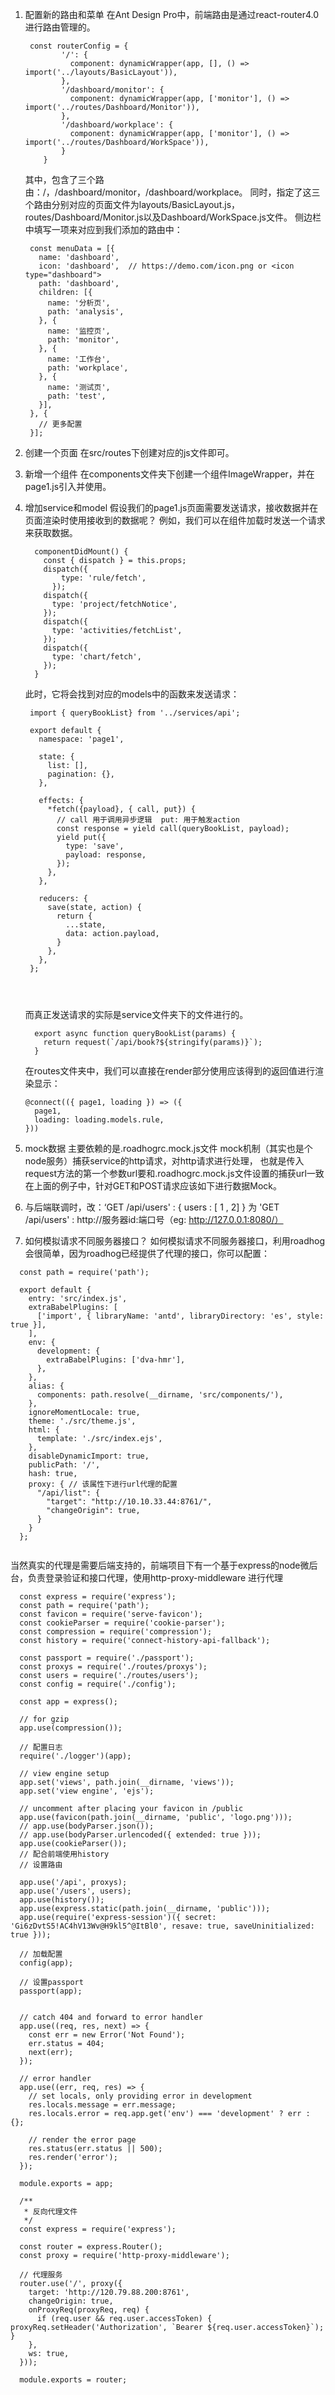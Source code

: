 1. 配置新的路由和菜单
   在Ant Design Pro中，前端路由是通过react-router4.0进行路由管理的。 
   
   ```
    const routerConfig = {
           '/': {
             component: dynamicWrapper(app, [], () => import('../layouts/BasicLayout')),
           },
           '/dashboard/monitor': {
             component: dynamicWrapper(app, ['monitor'], () => import('../routes/Dashboard/Monitor')),
           },
           '/dashboard/workplace': {
             component: dynamicWrapper(app, ['monitor'], () => import('../routes/Dashboard/WorkSpace')),
           }
       }
   ```
   其中，包含了三个路由：/，/dashboard/monitor，/dashboard/workplace。 
   同时，指定了这三个路由分别对应的页面文件为layouts/BasicLayout.js，routes/Dashboard/Monitor.js以及Dashboard/WorkSpace.js文件。
   侧边栏中填写一项来对应到我们添加的路由中：
   ```
    const menuData = [{
      name: 'dashboard',
      icon: 'dashboard',  // https://demo.com/icon.png or <icon type="dashboard">
      path: 'dashboard',
      children: [{
        name: '分析页',
        path: 'analysis',
      }, {
        name: '监控页',
        path: 'monitor',
      }, {
        name: '工作台',
        path: 'workplace',
      }, {
        name: '测试页',
        path: 'test',
      }],
    }, {
      // 更多配置
    }];
   ```
   
2. 创建一个页面  在src/routes下创建对应的js文件即可。 
3. 新增一个组件  在components文件夹下创建一个组件ImageWrapper，并在page1.js引入并使用。
4. 增加service和model
    假设我们的page1.js页面需要发送请求，接收数据并在页面渲染时使用接收到的数据呢？ 
    例如，我们可以在组件加载时发送一个请求来获取数据。
    ```
      componentDidMount() {
        const { dispatch } = this.props;
        dispatch({
            type: 'rule/fetch',
          });
        dispatch({
          type: 'project/fetchNotice',
        });
        dispatch({
          type: 'activities/fetchList',
        });
        dispatch({
          type: 'chart/fetch',
        });
      }
    ```
    此时，它将会找到对应的models中的函数来发送请求：
    
    ```
     import { queryBookList} from '../services/api';
     
     export default {
       namespace: 'page1',
     
       state: {
         list: [],
         pagination: {},
       },
     
       effects: {
         *fetch({payload}, { call, put}) {
           // call 用于调用异步逻辑  put: 用于触发action
           const response = yield call(queryBookList, payload);
           yield put({
             type: 'save',
             payload: response,
           });
         },
       },
     
       reducers: {
         save(state, action) {
           return {
             ...state,
             data: action.payload,
           }
         },
       },
     };




    ```
    
    而真正发送请求的实际是service文件夹下的文件进行的。
    
    ```
      export async function queryBookList(params) {
        return request(`/api/book?${stringify(params)}`);
      }

    ```
    
    在routes文件夹中，我们可以直接在render部分使用应该得到的返回值进行渲染显示：
    ```
    @connect(({ page1, loading }) => ({
      page1,
      loading: loading.models.rule,
    }))
    ```
    
5. mock数据  主要依赖的是.roadhogrc.mock.js文件   mock机制（其实也是个node服务）捕获service的http请求，对http请求进行处理，
也就是传入request方法的第一个参数url要和.roadhogrc.mock.js文件设置的捕获url一致
   在上面的例子中，针对GET和POST请求应该如下进行数据Mock。
   
6. 与后端联调时，改：‘GET /api/users' : { users : [ 1 , 2] }  为  'GET /api/users' : http://服务器id:端口号（eg: http://127.0.0.1:8080/）        
    
7. 如何模拟请求不同服务器接口？
   如何模拟请求不同服务器接口，利用roadhog会很简单，因为roadhog已经提供了代理的接口，你可以配置：
   
  ```
    const path = require('path');
    
    export default {
      entry: 'src/index.js',
      extraBabelPlugins: [
        ['import', { libraryName: 'antd', libraryDirectory: 'es', style: true }],
      ],
      env: {
        development: {
          extraBabelPlugins: ['dva-hmr'],
        },
      },
      alias: {
        components: path.resolve(__dirname, 'src/components/'),
      },
      ignoreMomentLocale: true,
      theme: './src/theme.js',
      html: {
        template: './src/index.ejs',
      },
      disableDynamicImport: true,
      publicPath: '/',
      hash: true,
      proxy: { // 该属性下进行url代理的配置
        "/api/list": {
          "target": "http://10.10.33.44:8761/",
          "changeOrigin": true,
        }
      }
    };


  ```
  
  当然真实的代理是需要后端支持的，前端项目下有一个基于express的node微后台，负责登录验证和接口代理，使用http-proxy-middleware 进行代理
  
  ```
    const express = require('express');
    const path = require('path');
    const favicon = require('serve-favicon');
    const cookieParser = require('cookie-parser');
    const compression = require('compression');
    const history = require('connect-history-api-fallback');
    
    const passport = require('./passport');
    const proxys = require('./routes/proxys');
    const users = require('./routes/users');
    const config = require('./config');
    
    const app = express();
    
    // for gzip
    app.use(compression());
    
    // 配置日志
    require('./logger')(app);
    
    // view engine setup
    app.set('views', path.join(__dirname, 'views'));
    app.set('view engine', 'ejs');
    
    // uncomment after placing your favicon in /public
    app.use(favicon(path.join(__dirname, 'public', 'logo.png')));
    // app.use(bodyParser.json());
    // app.use(bodyParser.urlencoded({ extended: true }));
    app.use(cookieParser());
    // 配合前端使用history
    // 设置路由
    
    app.use('/api', proxys);
    app.use('/users', users);
    app.use(history());
    app.use(express.static(path.join(__dirname, 'public')));
    app.use(require('express-session')({ secret: 'Gi6zDvtS5!AC4hV13Wv@H9kl5^@ItBl0', resave: true, saveUninitialized: true }));
    
    // 加载配置
    config(app);
    
    // 设置passport
    passport(app);
    
    
    // catch 404 and forward to error handler
    app.use((req, res, next) => {
      const err = new Error('Not Found');
      err.status = 404;
      next(err);
    });
    
    // error handler
    app.use((err, req, res) => {
      // set locals, only providing error in development
      res.locals.message = err.message;
      res.locals.error = req.app.get('env') === 'development' ? err : {};
    
      // render the error page
      res.status(err.status || 500);
      res.render('error');
    });
    
    module.exports = app;
  ```
  
  ```
    /**
     * 反向代理文件
     */
    const express = require('express');
    
    const router = express.Router();
    const proxy = require('http-proxy-middleware');
    
    // 代理服务
    router.use('/', proxy({
      target: 'http://120.79.88.200:8761',
      changeOrigin: true,
      onProxyReq(proxyReq, req) {
        if (req.user && req.user.accessToken) { proxyReq.setHeader('Authorization', `Bearer ${req.user.accessToken}`); }
      },
      ws: true,
    }));
    
    module.exports = router;
  ```

